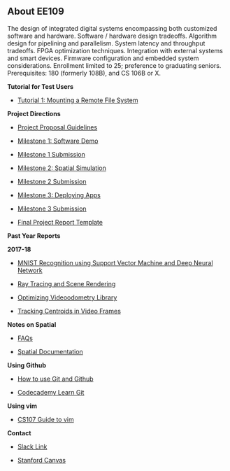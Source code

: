 ## About EE109

The design of integrated digital systems encompassing both customized software and hardware. Software / hardware design tradeoffs. Algorithm design for pipelining and parallelism. System latency and throughput tradeoffs. FPGA optimization techniques. Integration with external systems and smart devices. Firmware configuration and embedded system considerations. Enrollment limited to 25; preference to graduating seniors. Prerequisites: 180 (formerly 108B), and CS 106B or X.

**Tutorial for Test Users**
<!-- * [Tutorial 0: Running Scala and VCS Simulation](test.md) -->

* [Tutorial 1: Mounting a Remote File System](sshfs.md)

<!-- **Reference Designs:**
* [MachSuite](https://github.com/stanford-ppl/spatial-apps/blob/regression_arria10/src/MachSuite.scala)

* [Matrix Multiplications, Products](https://github.com/stanford-ppl/spatial-apps/blob/regression_arria10/src/Products.scala)

* [Basic Spatial Component Examples](https://github.com/stanford-ppl/spatial-apps/blob/regression_arria10/src/UnitTests.scala) -->

<!-- **Laboratory Links:**
* [Lab 1: Basic Usage of Spatial](lab1.md)

* [Lab 1 Submission](lab1_submission.md)

* [Lab 2: Advanced Usage of Spatial](lab2.md)

* [Lab 2 Submission](lab2_submission.md)

* [Lab 3: Algorithm-Specific Hardware Design](lab3.md)

* [Lab 3 Submission](lab3_submission.md)

* [Lab 4: Embedded Linux Programming](lab4.md)

* [Lab 4 Submission](lab4_submission.md) -->


**Project Directions**
* [Project Proposal Guidelines](project_proposal.md)

* [Milestone 1: Software Demo](milestone1.md)

* [Milestone 1 Submission](milestone1_submission.md)

* [Milestone 2: Spatial Simulation](milestone2.md)

* [Milestone 2 Submission](milestone2_submission.md)

* [Milestone 3: Deploying Apps](milestone3.md)

* [Milestone 3 Submission](milestone3_submission.md)

* [Final Project Report Template](final_report_template/FinalReport_STUDENT1_STUDENT2_Spr1718.md)

**Past Year Reports**

**2017-18**
* [MNIST Recognition using Support Vector Machine and Deep Neural Network](1718_reports/FinalReport_Akshay_Andrea_Spr1718/FinalReport_Akshay_Andrea_Spr1718.md)

* [Ray Tracing and Scene Rendering](1718_reports/FinalReport_Sam_James_Spring1718/SamJohnsonJamesOrdnerFinalReport.md)

* [Optimizing Videoodometry Library](1718_reports/FinalReport_Pranav_Cornor_Spring1718/FinalReport_cnormand_ppadode_Spr1718.md)

* [Tracking Centroids in Video Frames](1718_reports/FinalReport_EugenioMacossay_Spr1718/FinalReport_EugenioMacossay_Spr1718.md)

**Notes on Spatial**
<!-- * [Helpful Instructions when Working with Spatial](spatial-cheatsheet.md) -->

* [FAQs](common-issues.md)

* [Spatial Documentation](https://spatial-lang.org/)

**Using Github**
* [How to use Git and Github](https://www.udacity.com/course/how-to-use-git-and-github--ud775)

* [Codecademy Learn Git](https://www.codecademy.com/learn/learn-git)

**Using vim**
* [CS107 Guide to vim](https://web.stanford.edu/class/cs107/guide/vim.html)

**Contact**
* [Slack Link](http://ee109-spr1819.slack.com/)

* [Stanford Canvas](https://canvas.stanford.edu/)
